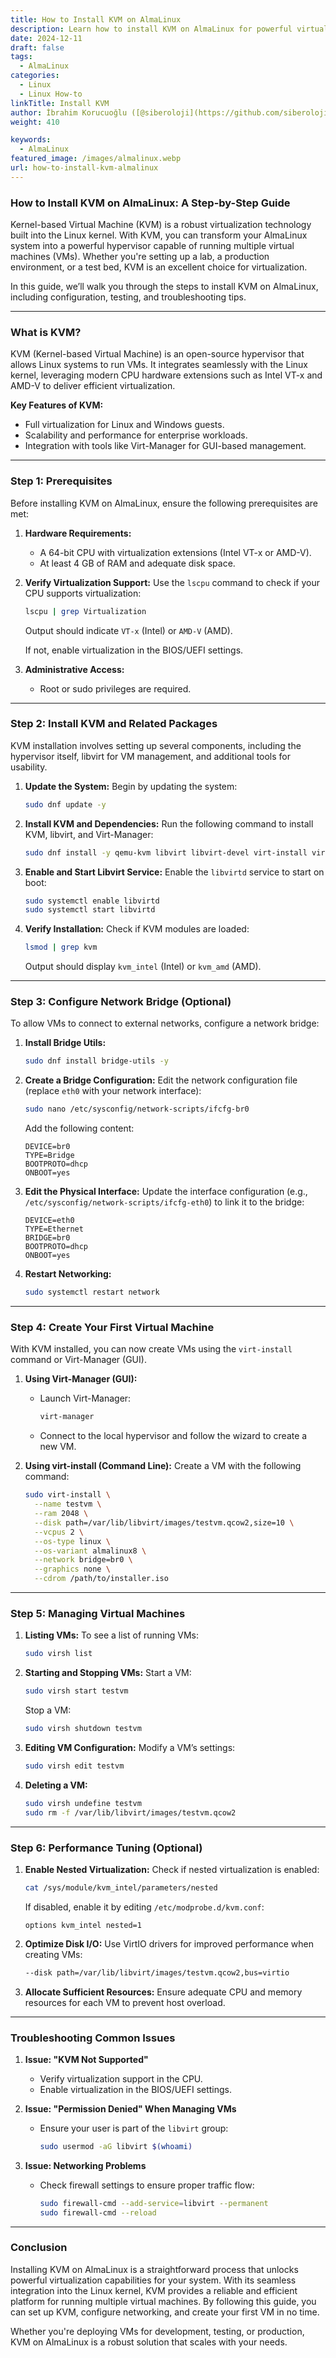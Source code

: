 ```yaml
---
title: How to Install KVM on AlmaLinux
description: Learn how to install KVM on AlmaLinux for powerful virtualization. This detailed guide covers setup, network configuration, and VM creation with KVM.
date: 2024-12-11
draft: false
tags:
  - AlmaLinux
categories:
  - Linux
  - Linux How-to
linkTitle: Install KVM
author: İbrahim Korucuoğlu ([@siberoloji](https://github.com/siberoloji))
weight: 410

keywords:
  - AlmaLinux
featured_image: /images/almalinux.webp
url: how-to-install-kvm-almalinux
---
```

### How to Install KVM on AlmaLinux: A Step-by-Step Guide

Kernel-based Virtual Machine (KVM) is a robust virtualization technology built into the Linux kernel. With KVM, you can transform your AlmaLinux system into a powerful hypervisor capable of running multiple virtual machines (VMs). Whether you're setting up a lab, a production environment, or a test bed, KVM is an excellent choice for virtualization.

In this guide, we’ll walk you through the steps to install KVM on AlmaLinux, including configuration, testing, and troubleshooting tips.

---

### **What is KVM?**

KVM (Kernel-based Virtual Machine) is an open-source hypervisor that allows Linux systems to run VMs. It integrates seamlessly with the Linux kernel, leveraging modern CPU hardware extensions such as Intel VT-x and AMD-V to deliver efficient virtualization.

**Key Features of KVM:**
- Full virtualization for Linux and Windows guests.
- Scalability and performance for enterprise workloads.
- Integration with tools like Virt-Manager for GUI-based management.

---

### **Step 1: Prerequisites**

Before installing KVM on AlmaLinux, ensure the following prerequisites are met:

1. **Hardware Requirements:**
   - A 64-bit CPU with virtualization extensions (Intel VT-x or AMD-V).
   - At least 4 GB of RAM and adequate disk space.

2. **Verify Virtualization Support:**
   Use the `lscpu` command to check if your CPU supports virtualization:
   ```bash
   lscpu | grep Virtualization
   ```
   Output should indicate `VT-x` (Intel) or `AMD-V` (AMD).

   If not, enable virtualization in the BIOS/UEFI settings.

3. **Administrative Access:**
   - Root or sudo privileges are required.

---

### **Step 2: Install KVM and Related Packages**

KVM installation involves setting up several components, including the hypervisor itself, libvirt for VM management, and additional tools for usability.

1. **Update the System:**
   Begin by updating the system:
   ```bash
   sudo dnf update -y
   ```

2. **Install KVM and Dependencies:**
   Run the following command to install KVM, libvirt, and Virt-Manager:
   ```bash
   sudo dnf install -y qemu-kvm libvirt libvirt-devel virt-install virt-manager
   ```

3. **Enable and Start Libvirt Service:**
   Enable the `libvirtd` service to start on boot:
   ```bash
   sudo systemctl enable libvirtd
   sudo systemctl start libvirtd
   ```

4. **Verify Installation:**
   Check if KVM modules are loaded:
   ```bash
   lsmod | grep kvm
   ```

   Output should display `kvm_intel` (Intel) or `kvm_amd` (AMD).

---

### **Step 3: Configure Network Bridge (Optional)**

To allow VMs to connect to external networks, configure a network bridge:

1. **Install Bridge Utils:**
   ```bash
   sudo dnf install bridge-utils -y
   ```

2. **Create a Bridge Configuration:**
   Edit the network configuration file (replace `eth0` with your network interface):
   ```bash
   sudo nano /etc/sysconfig/network-scripts/ifcfg-br0
   ```

   Add the following content:
   ```plaintext
   DEVICE=br0
   TYPE=Bridge
   BOOTPROTO=dhcp
   ONBOOT=yes
   ```

3. **Edit the Physical Interface:**
   Update the interface configuration (e.g., `/etc/sysconfig/network-scripts/ifcfg-eth0`) to link it to the bridge:
   ```plaintext
   DEVICE=eth0
   TYPE=Ethernet
   BRIDGE=br0
   BOOTPROTO=dhcp
   ONBOOT=yes
   ```

4. **Restart Networking:**
   ```bash
   sudo systemctl restart network
   ```

---

### **Step 4: Create Your First Virtual Machine**

With KVM installed, you can now create VMs using the `virt-install` command or Virt-Manager (GUI).

1. **Using Virt-Manager (GUI):**
   - Launch Virt-Manager:
     ```bash
     virt-manager
     ```
   - Connect to the local hypervisor and follow the wizard to create a new VM.

2. **Using virt-install (Command Line):**
   Create a VM with the following command:
   ```bash
   sudo virt-install \
     --name testvm \
     --ram 2048 \
     --disk path=/var/lib/libvirt/images/testvm.qcow2,size=10 \
     --vcpus 2 \
     --os-type linux \
     --os-variant almalinux8 \
     --network bridge=br0 \
     --graphics none \
     --cdrom /path/to/installer.iso
   ```

---

### **Step 5: Managing Virtual Machines**

1. **Listing VMs:**
   To see a list of running VMs:
   ```bash
   sudo virsh list
   ```

2. **Starting and Stopping VMs:**
   Start a VM:
   ```bash
   sudo virsh start testvm
   ```
   Stop a VM:
   ```bash
   sudo virsh shutdown testvm
   ```

3. **Editing VM Configuration:**
   Modify a VM’s settings:
   ```bash
   sudo virsh edit testvm
   ```

4. **Deleting a VM:**
   ```bash
   sudo virsh undefine testvm
   sudo rm -f /var/lib/libvirt/images/testvm.qcow2
   ```

---

### **Step 6: Performance Tuning (Optional)**

1. **Enable Nested Virtualization:**
   Check if nested virtualization is enabled:
   ```bash
   cat /sys/module/kvm_intel/parameters/nested
   ```

   If disabled, enable it by editing `/etc/modprobe.d/kvm.conf`:
   ```plaintext
   options kvm_intel nested=1
   ```

2. **Optimize Disk I/O:**
   Use VirtIO drivers for improved performance when creating VMs:
   ```bash
   --disk path=/var/lib/libvirt/images/testvm.qcow2,bus=virtio
   ```

3. **Allocate Sufficient Resources:**
   Ensure adequate CPU and memory resources for each VM to prevent host overload.

---

### **Troubleshooting Common Issues**

1. **Issue: "KVM Not Supported"**
   - Verify virtualization support in the CPU.
   - Enable virtualization in the BIOS/UEFI settings.

2. **Issue: "Permission Denied" When Managing VMs**
   - Ensure your user is part of the `libvirt` group:
     ```bash
     sudo usermod -aG libvirt $(whoami)
     ```

3. **Issue: Networking Problems**
   - Check firewall settings to ensure proper traffic flow:
     ```bash
     sudo firewall-cmd --add-service=libvirt --permanent
     sudo firewall-cmd --reload
     ```

---

### **Conclusion**

Installing KVM on AlmaLinux is a straightforward process that unlocks powerful virtualization capabilities for your system. With its seamless integration into the Linux kernel, KVM provides a reliable and efficient platform for running multiple virtual machines. By following this guide, you can set up KVM, configure networking, and create your first VM in no time.

Whether you're deploying VMs for development, testing, or production, KVM on AlmaLinux is a robust solution that scales with your needs.
